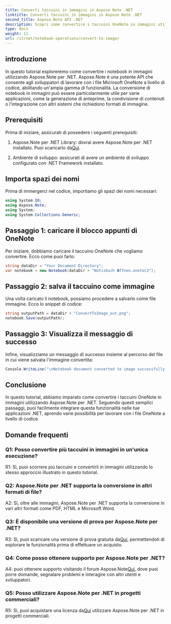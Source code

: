 ```yaml
---
title: Converti taccuini in immagini in Aspose Note .NET
linktitle: Converti taccuini in immagini in Aspose Note .NET
second_title: Aspose.Note API .NET
description: Scopri come convertire i taccuini OneNote in immagini utilizzando Aspose.Note per .NET. Segui questa guida passo passo per un'integrazione perfetta.
type: docs
weight: 11
url: /it/net/notebook-operations/convert-to-image/
---
```

## introduzione

In questo tutorial esploreremo come convertire i notebook in immagini utilizzando Aspose.Note per .NET. Aspose.Note è una potente API che consente agli sviluppatori di lavorare con i file Microsoft OneNote a livello di codice, abilitando un'ampia gamma di funzionalità. La conversione di notebook in immagini può essere particolarmente utile per varie applicazioni, come la generazione di anteprime, la condivisione di contenuti o l'integrazione con altri sistemi che richiedono formati di immagine.

## Prerequisiti

Prima di iniziare, assicurati di possedere i seguenti prerequisiti:

1.  Aspose.Note per .NET Library: dovrai avere Aspose.Note per .NET installato. Puoi scaricarlo da[Qui](https://releases.aspose.com/note/net/).

2. Ambiente di sviluppo: assicurati di avere un ambiente di sviluppo configurato con .NET Framework installato.

## Importa spazi dei nomi

Prima di immergerci nel codice, importiamo gli spazi dei nomi necessari:

```csharp
using System.IO;
using Aspose.Note;
using System;
using System.Collections.Generic;
```

## Passaggio 1: caricare il blocco appunti di OneNote

Per iniziare, dobbiamo caricare il taccuino OneNote che vogliamo convertire. Ecco come puoi farlo:

```csharp
string dataDir = "Your Document Directory";
var notebook = new Notebook(dataDir + "Notizbuch �ffnen.onetoc2");
```

## Passaggio 2: salva il taccuino come immagine

Una volta caricato il notebook, possiamo procedere a salvarlo come file immagine. Ecco lo snippet di codice:

```csharp
string outputPath = dataDir + "ConvertToImage_out.png";
notebook.Save(outputPath);
```

## Passaggio 3: Visualizza il messaggio di successo

Infine, visualizziamo un messaggio di successo insieme al percorso del file in cui viene salvata l'immagine convertita:

```csharp
Console.WriteLine("\nNotebook document converted to image successfully.\nFile saved at " + outputPath);
```

## Conclusione

In questo tutorial, abbiamo imparato come convertire i taccuini OneNote in immagini utilizzando Aspose.Note per .NET. Seguendo questi semplici passaggi, puoi facilmente integrare questa funzionalità nelle tue applicazioni .NET, aprendo varie possibilità per lavorare con i file OneNote a livello di codice.

## Domande frequenti

### Q1: Posso convertire più taccuini in immagini in un'unica esecuzione?

R1: Sì, puoi scorrere più taccuini e convertirli in immagini utilizzando lo stesso approccio illustrato in questo tutorial.

### Q2: Aspose.Note per .NET supporta la conversione in altri formati di file?

A2: Sì, oltre alle immagini, Aspose.Note per .NET supporta la conversione in vari altri formati come PDF, HTML e Microsoft Word.

### Q3: È disponibile una versione di prova per Aspose.Note per .NET?

R3: Sì, puoi scaricare una versione di prova gratuita da[Qui](https://releases.aspose.com/), permettendoti di esplorare le funzionalità prima di effettuare un acquisto.

### Q4: Come posso ottenere supporto per Aspose.Note per .NET?

 A4: puoi ottenere supporto visitando il forum Aspose.Note[Qui](https://forum.aspose.com/c/note/28), dove puoi porre domande, segnalare problemi e interagire con altri utenti e sviluppatori.

### Q5: Posso utilizzare Aspose.Note per .NET in progetti commerciali?

 R5: Sì, puoi acquistare una licenza da[Qui](https://purchase.aspose.com/buy) utilizzare Aspose.Note per .NET in progetti commerciali.